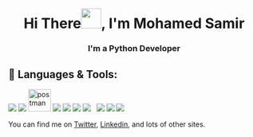 <h1 align="center">Hi There<img src="https://raw.githubusercontent.com/MartinHeinz/MartinHeinz/master/wave.gif" width="40">, I'm Mohamed Samir</h1>
<h3 align="center">I'm a Python Developer</h3>

## 🚀 Languages & Tools: 

<p align="left"> 
<a href="https://www.python.org" target="_blank"> <img src="https://img.icons8.com/color/48/000000/python.png"/></a>
<a href="https://www.djangoproject.com/" target="_blank"> <img src="https://img.icons8.com/color/48/000000/django.png"/></a>
 <a href="https://postman.com" target="_blank"> <img src="https://www.vectorlogo.zone/logos/getpostman/getpostman-icon.svg" alt="postman" width="45" height="45"/></a>
 <a href="https://code.visualstudio.com/" target="_blank"> <img src="https://img.icons8.com/color/48/000000/visual-studio-code-2019.png"/></a>
 <a href="https://git-scm.com/" target="_blank"> <img src="https://img.icons8.com/color/48/000000/git.png"/></a>
 <a href="[https://git-scm.com/](https://www.docker.com/)" target="_blank"> <img src="https://img.icons8.com/color/48/000000/docker.png"/></a>
 <a style="padding-right:8px;" href="https://www.mysql.com/" target="_blank"> <img src="https://img.icons8.com/fluent/50/000000/mysql-logo.png"/></a> 
 <a href="[https://git-scm.com/]([https://www.docker.com/](https://docs.celeryq.dev/en/stable/))" target="_blank"> <img src="https://img.icons8.com/color/48/000000/celery.png"/></a>
 <a href="https://redis.io/" target="_blank"> <img src="https://img.icons8.com/color/48/000000/redis.png"/></a>
 <a href="https://www.jetbrains.com/pycharm//" target="_blank"> <img src="https://img.icons8.com/color/48/000000/pycharm.png"/></a>

</p>


You can find me on <a class="reference external" href="https://twitter.com/Mohamed46953613">Twitter</a>, <a class="reference external" href="https://www.linkedin.com/in/mohamed-samir-72b21718a/">Linkedin</a>, and lots of other sites.

